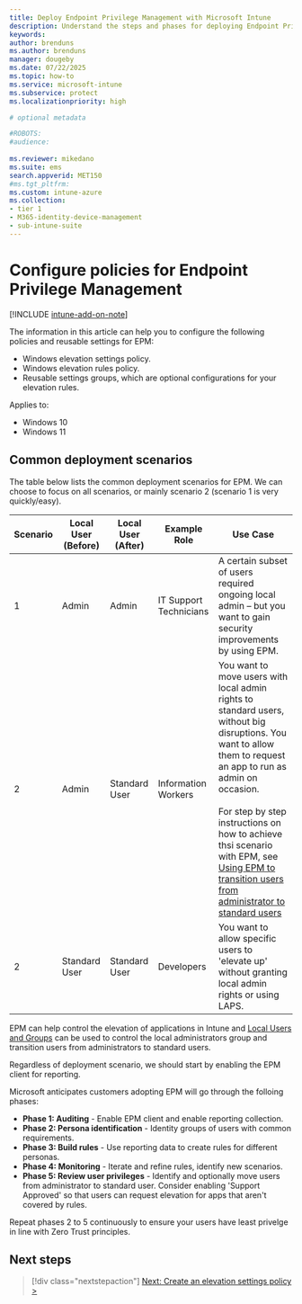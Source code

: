 ```yaml
---
title: Deploy Endpoint Privilege Management with Microsoft Intune
description: Understand the steps and phases for deploying Endpoint Privlege Management with Microsoft Intune.
keywords:
author: brenduns
ms.author: brenduns
manager: dougeby
ms.date: 07/22/2025
ms.topic: how-to
ms.service: microsoft-intune
ms.subservice: protect
ms.localizationpriority: high

# optional metadata

#ROBOTS:
#audience:
 
ms.reviewer: mikedano
ms.suite: ems
search.appverid: MET150
#ms.tgt_pltfrm:
ms.custom: intune-azure
ms.collection:
- tier 1
- M365-identity-device-management
- sub-intune-suite
---
```


# Configure policies for Endpoint Privilege Management

[!INCLUDE [intune-add-on-note](../includes/intune-add-on-note.md)]

The information in this article can help you to configure the following policies and reusable settings for EPM:

- Windows elevation settings policy.
- Windows elevation rules policy.
- Reusable settings groups, which are optional configurations for your elevation rules.

Applies to:

- Windows 10
- Windows 11

## Common deployment scenarios

The table below lists the common deployment scenarios for EPM. We can choose to focus on all scenarios, or mainly scenario 2 (scenario 1 is very quickly/easy).

| Scenario | Local User (Before) | Local User (After) | Example Role | Use Case |
|---|---|---|---|---|
|1|Admin|Admin|IT Support Technicians|A certain subset of users required ongoing local admin – but you want to gain security improvements by using EPM.|
|2|Admin|Standard User|Information Workers|You want to move users with local admin rights to standard users, without big disruptions. You want to allow them to request an app to run as admin on occasion.</br></br> For step by step instructions on how to achieve thsi scenario with EPM, see [Using EPM to transition users from administrator to standard users](epm-scenario.md)|
|2|Standard User|Standard User|Developers|You want to allow specific users to 'elevate up' without granting local admin rights or using LAPS.|

EPM can help control the elevation of applications in Intune and [Local Users and Groups](endpoint-security-account-protection-policy.md) can be used to control the local administrators group and transition users from administrators to standard users.

Regardless of deployment scenario, we should start by enabling the EPM client for reporting.

Microsoft anticipates customers adopting EPM will go through the folloing phases:

- **Phase 1: Auditing** - Enable EPM client and enable reporting collection.
- **Phase 2: Persona identification** - Identity groups of users with common requirements.
- **Phase 3: Build rules** - Use reporting data to create rules for different personas.
- **Phase 4: Monitoring** - Iterate and refine rules, identify new scenarios.
- **Phase 5: Review user privileges** - Identify and optionally move users from administrator to standard user. Consider enabling 'Support Approved' so that users can request elevation for apps that aren't covered by rules.

Repeat phases 2 to 5 continuously to ensure your users have least privelge in line with Zero Trust principles.

## Next steps

> [!div class="nextstepaction"]
> [Next: Create an elevation settings policy >](epm-elevation-settings.md)
